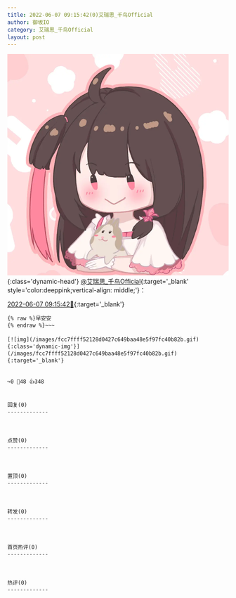 ```yaml
---
title: 2022-06-07 09:15:42(0)艾瑞思_千鸟Official
author: 御坂IO
category: 艾瑞思_千鸟Official
layout: post
---
```


![img](/images/7e08840c56f251de28bdf766b647bd5fe9a5d50a.jpg){:class='dynamic-head'}
[@艾瑞思_千鸟Official](https://space.bilibili.com/1090010845/dynamic){:target='_blank' style='color:deeppink;vertical-align: middle;'}：

[2022-06-07 09:15:42🔗](https://t.bilibili.com/668838687077826578){:target='_blank'}

~~~
{% raw %}早安安
{% endraw %}~~~

[![img](/images/fcc7ffff52128d0427c649baa48e5f97fc40b82b.gif){:class='dynamic-img'}](/images/fcc7ffff52128d0427c649baa48e5f97fc40b82b.gif){:target='_blank'}


↪️0 💬48 👍348


回复(0)
-------------



点赞(0)
-------------



置顶(0)
-------------



转发(0)
-------------



首页热评(0)
-------------



热评(0)
-------------



